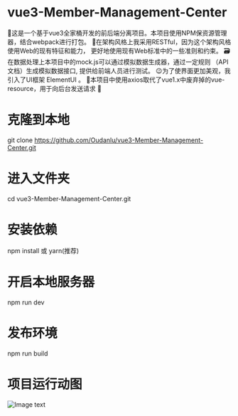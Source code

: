 # vue3-Member-Management-Center
📝这是一个基于vue3全家桶开发的前后端分离项目。本项目使用NPM保资源管理器，结合webpack进行打包。
🐉在架构风格上我采用RESTful，因为这个架构风格使用Web的现有特征和能力， 更好地使用现有Web标准中的一些准则和约束。
🗃️在数据处理上本项目中的mock.js可以通过模拟数据生成器，通过一定规则 （API文档）生成模拟数据接口, 提供给前端人员进行测试。
😉为了使界面更加美观，我引入了UI框架 ElementUI 。
🚦本项目中使用axios取代了vue1.x中废弃掉的vue-resource，用于向后台发送请求
🎉
# 克隆到本地
git clone https://github.com/Oudanlu/vue3-Member-Management-Center.git

# 进入文件夹
cd vue3-Member-Management-Center.git

# 安装依赖
npm install 或 yarn(推荐)

# 开启本地服务器
npm run dev

# 发布环境
npm run build



# 项目运行动图

![Image text](https://github.com/Oudanlu/vue3-Member-Management-Center/blob/master/src/assets/huiyuan.gif)
